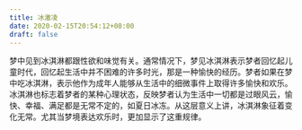 ```yaml
---
title: 冰激凌
date: 2020-02-15T20:54:12+08:00
draft: false
---
```


梦中见到冰淇淋都跟性欲和味觉有关。通常情况下，梦见冰淇淋表示梦者回忆起儿童时代，回忆起生活中并不困难的许多时光，那是一种愉快的经历。梦者如果在梦中吃冰淇淋，表示他作为成年人能够从生活中的细微事件上取得许多愉快和欢乐。冰淇淋也标志着梦者的某种心理状态，反映梦者认为生活中一切都是过眼风云，愉快、幸福、满足都是无常不定的，如夏日冰冻。从这层意义上讲，冰淇淋象征着变化无常。尤其当梦境表达欢乐时，更加显示了这重规律。
